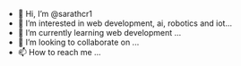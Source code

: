 - 👋 Hi, I’m @sarathcr1
- 👀 I’m interested in web development, ai, robotics and iot...
- 🌱 I’m currently learning web development ...
- 💞️ I’m looking to collaborate on ...
- 📫 How to reach me ...

<!---
sarathcr1/sarathcr1 is a ✨ special ✨ repository because its `README.md` (this file) appears on your GitHub profile.
You can click the Preview link to take a look at your changes.
--->
